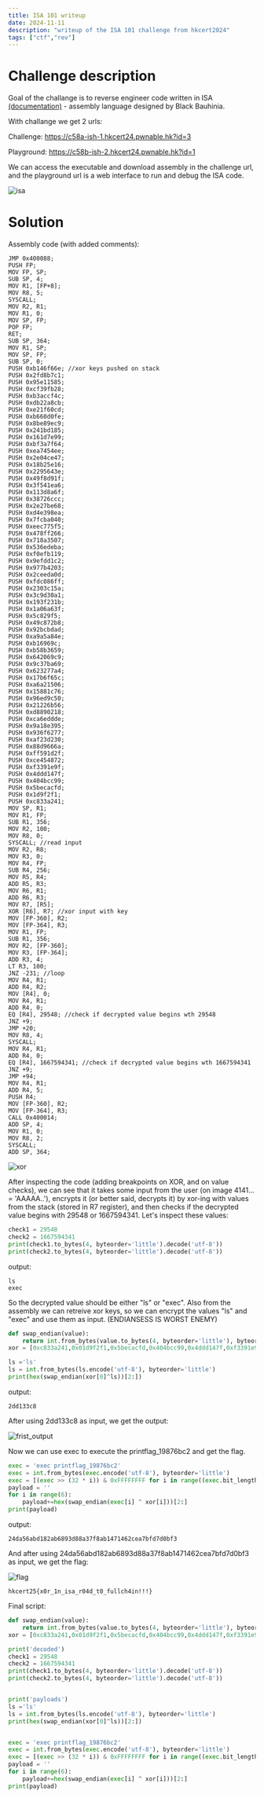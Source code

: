 ```yaml
---
title: ISA 101 writeup
date: 2024-11-11
description: "writeup of the ISA 101 challenge from hkcert2024"
tags: ["ctf","rev"]
---
```

#    Challenge description

Goal of the challange is to reverse engineer code written in ISA [(documentation)](https://hackmd.io/@blackb6a/bauhinia-isa) - assembly language designed by Black Bauhinia.

With challange we get 2 urls:

Challenge: https://c58a-ish-1.hkcert24.pwnable.hk?id=3 

Playground: https://c58b-ish-2.hkcert24.pwnable.hk?id=1

We can access the executable and download assembly in the challenge url, and the playground url is a web interface to run and debug the ISA code.

![isa](/images/isa_101/isa_playground.png)
# Solution

Assembly code (with added comments):
```assembly
JMP 0x400088;      
PUSH FP;
MOV FP, SP;
SUB SP, 4;
MOV R1, [FP+8];
MOV R8, 5;
SYSCALL;
MOV R2, R1;
MOV R1, 0;
MOV SP, FP;
POP FP;
RET;
SUB SP, 364;
MOV R1, SP;
MOV SP, FP;
SUB SP, 0;
PUSH 0xb146f66e; //xor keys pushed on stack
PUSH 0x2fd8b7c1;
PUSH 0x95e11585;
PUSH 0xcf39fb28;
PUSH 0xb3accf4c;
PUSH 0xdb22a8cb;
PUSH 0xe21f60cd;
PUSH 0xb660d0fe;
PUSH 0x8be89ec9;
PUSH 0x241bd185;
PUSH 0x161d7e99;
PUSH 0xbf3a7f64;
PUSH 0xea7454ee;
PUSH 0x2e04ce47;
PUSH 0x18b25e16;
PUSH 0x2295643e;
PUSH 0x49f8d91f;
PUSH 0x3f541ea6;
PUSH 0x113d8a6f;
PUSH 0x38726ccc;
PUSH 0x2e27be68;
PUSH 0xd4e398ea;
PUSH 0x7fcba040;
PUSH 0xeec775f5;
PUSH 0x478ff266;
PUSH 0x718a3507;
PUSH 0x536edeba;
PUSH 0xf0efb119;
PUSH 0x9efdd1c2;
PUSH 0x977b4203;
PUSH 0x2ceeda0d;
PUSH 0xfdc086ff;
PUSH 0x2303c15a;
PUSH 0x3c9d30a1;
PUSH 0x193f231b;
PUSH 0x1a06a63f;
PUSH 0x5c829f5;
PUSH 0x49c872b8;
PUSH 0x92bcbdad;
PUSH 0xa9a5a84e;
PUSH 0xb16969c;
PUSH 0xb58b3659;
PUSH 0x642069c9;
PUSH 0x9c37ba69;
PUSH 0x623277a4;
PUSH 0x17b6f65c;
PUSH 0xa6a21506;
PUSH 0x15881c76;
PUSH 0x96ed9c50;
PUSH 0x21226b56;
PUSH 0xd8890218;
PUSH 0xca6eddde;
PUSH 0x9a18e395;
PUSH 0x936f6277;
PUSH 0xaf23d230;
PUSH 0x88d9666a;
PUSH 0xff591d2f;
PUSH 0xce454872;
PUSH 0xf3391e9f;
PUSH 0x4ddd147f;
PUSH 0x404bcc99;
PUSH 0x5becacfd;
PUSH 0x1d9f2f1;
PUSH 0xc833a241;
MOV SP, R1;
MOV R1, FP;
SUB R1, 356;
MOV R2, 100;
MOV R8, 0;
SYSCALL; //read input
MOV R2, R8;
MOV R3, 0;
MOV R4, FP;
SUB R4, 256;
MOV R5, R4;
ADD R5, R3;
MOV R6, R1;
ADD R6, R3;
MOV R7, [R5];
XOR [R6], R7; //xor input with key
MOV [FP-360], R2;
MOV [FP-364], R3;
MOV R1, FP;
SUB R1, 356;
MOV R2, [FP-360];
MOV R3, [FP-364];
ADD R3, 4;
LT R3, 100;
JNZ -231; //loop
MOV R4, R1;
ADD R4, R2;
MOV [R4], 0;
MOV R4, R1;
ADD R4, 0;
EQ [R4], 29548; //check if decrypted value begins wth 29548
JNZ +9;
JMP +20;
MOV R8, 4;
SYSCALL;
MOV R4, R1;
ADD R4, 0;
EQ [R4], 1667594341; //check if decrypted value begins wth 1667594341
JNZ +9;
JMP +94;
MOV R4, R1;
ADD R4, 5;
PUSH R4;
MOV [FP-360], R2;
MOV [FP-364], R3;
CALL 0x400014;
ADD SP, 4;
MOV R1, 0;
MOV R8, 2;
SYSCALL;
ADD SP, 364;
```

![xor](/images/isa_101/isa_xor.png)

After inspecting the code (adding breakpoints on XOR, and on value checks), we can see that it takes some input from the user (on image 4141... = 'AAAAA..'), encrypts it (or better said, decrypts it) by xor-ing with values from the stack (stored in R7 register),
and then checks if the decrypted value begins with 29548 or 1667594341. Let's inspect these values:


```python
check1 = 29548
check2 = 1667594341
print(check1.to_bytes(4, byteorder='little').decode('utf-8'))
print(check2.to_bytes(4, byteorder='little').decode('utf-8'))
```
output:
```
ls
exec
```

So the decrypted value should be either "ls" or "exec". Also from the assembly we can retreive xor keys, so we can encrypt the values "ls" and "exec" and use them as input. (ENDIANSESS IS WORST ENEMY)
```python
def swap_endian(value):
    return int.from_bytes(value.to_bytes(4, byteorder='little'), byteorder='big')
xor = [0xc833a241,0x01d9f2f1,0x5becacfd,0x404bcc99,0x4ddd147f,0xf3391e9f]

ls ='ls'
ls = int.from_bytes(ls.encode('utf-8'), byteorder='little')
print(hex(swap_endian(xor[0]^ls))[2:])
```
output:
```
2dd133c8
```

After using 2dd133c8 as input, we get the output:

![frist_output](/images/isa_101/isa_first_payload_result.png)

Now we can use exec to execute the printflag_19876bc2 and get the flag.

```python
exec = 'exec printflag_19876bc2'
exec = int.from_bytes(exec.encode('utf-8'), byteorder='little')
exec = [(exec >> (32 * i)) & 0xFFFFFFFF for i in range((exec.bit_length() + 31) // 32)]
payload = ''
for i in range(6):
    payload+=hex(swap_endian(exec[i] ^ xor[i]))[2:]
print(payload)
```
output:
```
24da56abd182ab6893d88a37f8ab1471462cea7bfd7d0bf3
```

And after using 24da56abd182ab6893d88a37f8ab1471462cea7bfd7d0bf3 as input, we get the flag:

![flag](/images/isa_101/isa_flag.png)

```
hkcert25{x0r_1n_isa_r04d_t0_fullch4in!!!}
```

Final script:
```python
def swap_endian(value):
    return int.from_bytes(value.to_bytes(4, byteorder='little'), byteorder='big')
xor = [0xc833a241,0x01d9f2f1,0x5becacfd,0x404bcc99,0x4ddd147f,0xf3391e9f]

print('decoded')
check1 = 29548
check2 = 1667594341
print(check1.to_bytes(4, byteorder='little').decode('utf-8'))
print(check2.to_bytes(4, byteorder='little').decode('utf-8'))


print('payloads')
ls ='ls'
ls = int.from_bytes(ls.encode('utf-8'), byteorder='little')
print(hex(swap_endian(xor[0]^ls))[2:])


exec = 'exec printflag_19876bc2'
exec = int.from_bytes(exec.encode('utf-8'), byteorder='little')
exec = [(exec >> (32 * i)) & 0xFFFFFFFF for i in range((exec.bit_length() + 31) // 32)]
payload = ''
for i in range(6):
    payload+=hex(swap_endian(exec[i] ^ xor[i]))[2:]
print(payload)
```
